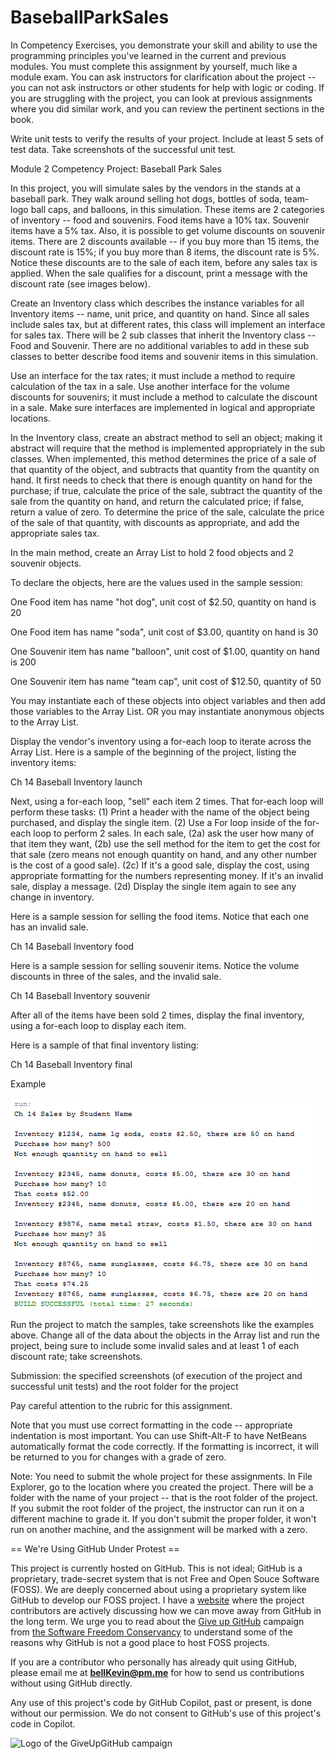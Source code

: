 # BaseballParkSales
In Competency Exercises, you demonstrate your skill and ability to use the programming principles you've learned in the current and previous modules. You must complete this assignment by yourself, much like a module exam. You can ask instructors for clarification about the project -- you can not ask instructors or other students for help with logic or coding. If you are struggling with the project, you can look at previous assignments where you did similar work, and you can review the pertinent sections in the book.

Write unit tests to verify the results of your project. Include at least 5 sets of test data. Take screenshots of the successful unit test.

 

Module 2 Competency Project: Baseball Park Sales

In this project, you will simulate sales by the vendors in the stands at a baseball park. They walk around selling hot dogs, bottles of soda, team-logo ball caps, and balloons, in this simulation. These items are 2 categories of inventory -- food and souvenirs. Food items have a 10% tax. Souvenir items have a 5% tax. Also, it is possible to get volume discounts on souvenir items. There are 2 discounts available -- if you buy more than 15 items, the discount rate is 15%; if you buy more than 8 items, the discount rate is 5%. Notice these discounts are to the sale of each item, before any sales tax is applied. When the sale qualifies for a discount, print a message with the discount rate (see images below).

Create an Inventory class which describes the instance variables for all Inventory items -- name, unit price, and quantity on hand. Since all sales include sales tax, but at different rates, this class will implement an interface for sales tax. There will be 2 sub classes that inherit the Inventory class -- Food and Souvenir. There are no additional variables to add in these sub classes to better describe food items and souvenir items in this simulation.

Use an interface for the tax rates; it must include a method to require calculation of the tax in a sale. Use another interface for the volume discounts for souvenirs; it must include a method to calculate the discount in a sale. Make sure interfaces are implemented in logical and appropriate locations.

In the Inventory class, create an abstract method to sell an object; making it abstract will require that the method is implemented appropriately in the sub classes. When implemented, this method determines the price of a sale of that quantity of the object, and subtracts that quantity from the quantity on hand. It first needs to check that there is enough quantity on hand for the purchase; if true, calculate the price of the sale, subtract the quantity of the sale from the quantity on hand, and return the calculated price; if false, return a value of zero. To determine the price of the sale, calculate the price of the sale of that quantity, with discounts as appropriate, and add the appropriate sales tax.

In the main method, create an Array List to hold 2 food objects and 2 souvenir objects. 

To declare the objects, here are the values used in the sample session:

One Food item has name "hot dog", unit cost of $2.50, quantity on hand is 20

One Food item has name "soda", unit cost of $3.00, quantity on hand is 30

One Souvenir item has name "balloon", unit cost of $1.00, quantity on hand is 200

One Souvenir item has name "team cap", unit cost of $12.50, quantity of 50

You may instantiate each of these objects into object variables and then add those variables to the Array List. OR you may instantiate anonymous objects to the Array List.

Display the vendor's inventory using a for-each loop to iterate across the Array List. Here is a sample of the beginning of the project, listing the inventory items:

Ch 14 Baseball Inventory launch

Next, using a for-each loop, "sell" each item 2 times. That for-each loop will perform these tasks: (1) Print a header with the name of the object being purchased, and display the single item. (2) Use a For loop inside of the for-each loop to perform 2 sales. In each sale, (2a) ask the user how many of that item they want, (2b) use the sell method for the item to get the cost for that sale (zero means not enough quantity on hand, and any other number is the cost of a good sale). (2c) If it's a good sale, display the cost, using appropriate formatting for the numbers representing money. If it's an invalid sale, display a message. (2d) Display the single item again to see any change in inventory.

Here is a sample session for selling the food items. Notice that each one has an invalid sale.

Ch 14 Baseball Inventory food

Here is a sample session for selling souvenir items. Notice the volume discounts in three of the sales, and the invalid sale.

Ch 14 Baseball Inventory souvenir

After all of the items have been sold 2 times, display the final inventory, using a for-each loop to display each item.

Here is a sample of that final inventory listing:

Ch 14 Baseball Inventory final

Example

![example](https://github.com/bell-kevin/BaseballParkSales/blob/main/c14-inventory.PNG)

Run the project to match the samples, take screenshots like the examples above. Change all of the data about the objects in the Array list and run the project, being sure to include some invalid sales and at least 1 of each discount rate; take screenshots.

 

Submission: the specified screenshots (of execution of the project and successful unit tests) and the root folder for the project

 

Pay careful attention to the rubric for this assignment.

Note that you must use correct formatting in the code -- appropriate indentation is most important. You can use Shift-Alt-F to have NetBeans automatically format the code correctly. If the formatting is incorrect, it will be returned to you for changes with a grade of zero.

Note: You need to submit the whole project for these assignments. In File Explorer, go to the location where you created the project. There will be a folder with the name of your project -- that is the root folder of the project.  If you submit the root folder of the project, the instructor can run it on a different machine to grade it. If you don't submit the proper folder, it won't run on another machine, and the assignment will be marked with a zero.

== We're Using GitHub Under Protest ==

This project is currently hosted on GitHub.  This is not ideal; GitHub is a
proprietary, trade-secret system that is not Free and Open Souce Software
(FOSS).  We are deeply concerned about using a proprietary system like GitHub
to develop our FOSS project. I have a [website](https://bellKevin.me) where the
project contributors are actively discussing how we can move away from GitHub
in the long term.  We urge you to read about the [Give up GitHub](https://GiveUpGitHub.org) campaign 
from [the Software Freedom Conservancy](https://sfconservancy.org) to understand some of the reasons why GitHub is not 
a good place to host FOSS projects.

If you are a contributor who personally has already quit using GitHub, please
email me at **bellKevin@pm.me** for how to send us contributions without
using GitHub directly.

Any use of this project's code by GitHub Copilot, past or present, is done
without our permission.  We do not consent to GitHub's use of this project's
code in Copilot.

![Logo of the GiveUpGitHub campaign](https://sfconservancy.org/img/GiveUpGitHub.png)
